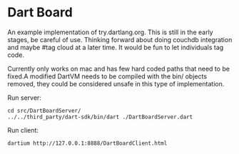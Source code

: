 Dart Board
==========

An example implementation of try.dartlang.org. This is still in the early stages, be careful of use. Thinking forward about doing couchdb integration and maybe #tag cloud at a later time. It would be fun to let individuals tag code.

Currently only works on mac and has few hard coded paths that need to be fixed.A modified DartVM needs to be compiled with the bin/ objects removed, they could be considered unsafe in this type of implementation. 


Run server:

    cd src/DartBoardServer/
    ../../third_party/dart-sdk/bin/dart ./DartBoardServer.dart

Run client:

    dartium http://127.0.0.1:8888/DartBoardClient.html

